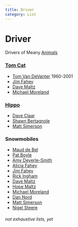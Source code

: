 ```yaml
---
title: Driver
category: List
---
```

# Driver

Drivers of Meany [Animals](Machines)

### [Tom Cat](Tomcat)

* [Tom Van DeVanter](Tom-Van-DeVanter) 1960-2001
* [Jim Fahey](Jim-Fahey)
* [Dave Maltz](Dave-Maltz)
* [Michael Moreland](Michael-Moreland)

### [Hippo](Hippo)

* [Dave Claar](Dave-Claar)
* [Shawn Bertagnole](Shawn-Bertagnole)
* [Matt Simerson](Matt-Simerson)

### Snowmobiles

* [Maud de Bel](Maud-de-Bel)
* [Pat Boyle](Pat-Boyle)
* [Amy Deyerle-Smith](Amy-Deyerle-Smith)
* [Alicia Fahey](Alicia-Fahey)
* [Jim Fahey](Jim-Fahey)
* [Rick Ingham](Rick-Ingham)
* [Dave Maltz](Dave-Maltz)
* [Hope Maltz](Hope-Maltz)
* [Michael Moreland](Michael-Moreland)
* [Dan Nord](Dan-Nord)
* [Matt Simerson](Matt-Simerson)
* [Nigel Steere](Nigel-Steere)


###### not exhaustive lists, yet